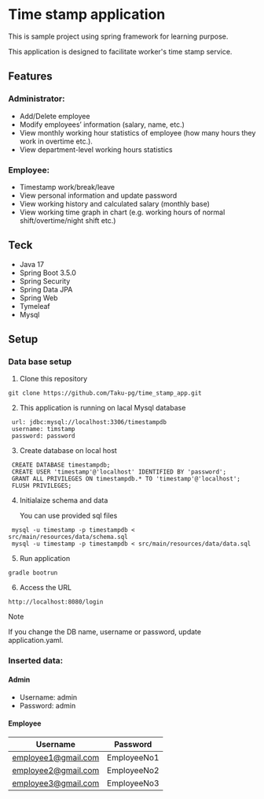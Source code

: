# Time stamp application
This is sample project using spring framework for learning purpose.

This application is designed to facilitate worker's time stamp service.

## Features

### Administrator: 
- Add/Delete employee
- Modify employees’ information (salary, name, etc.)
-	View monthly working hour statistics of employee (how many hours they work in overtime etc.).
-	View department-level working hours statistics 

### Employee:
-	Timestamp work/break/leave
-	View personal information and update password
-	View working history and calculated salary (monthly base)
-	View working time graph in chart (e.g. working hours of normal shift/overtime/night shift etc.)

## Teck
- Java 17
- Spring Boot 3.5.0
- Spring Security
- Spring Data JPA
- Spring Web
- Tymeleaf
- Mysql

## Setup
### Data base setup
1. Clone this repository
   
`git clone https://github.com/Taku-pg/time_stamp_app.git`

2. This application is running on lacal Mysql database
   
```
 url: jdbc:mysql://localhost:3306/timestampdb
 username: timstamp
 password: password
```
 
3. Create database on local host
   
```
 CREATE DATABASE timestampdb;  
 CREATE USER 'timestamp'@'localhost' IDENTIFIED BY 'password';  
 GRANT ALL PRIVILEGES ON timestampdb.* TO 'timestamp'@'localhost';  
 FLUSH PRIVILEGES;
```

4. Initialaize schema and data

   You can use provided sql files
   
```
 mysql -u timestamp -p timestampdb < src/main/resources/data/schema.sql
 mysql -u timestamp -p timestampdb < src/main/resources/data/data.sql
```   

5. Run application

`gradle bootrun`

6. Access the URL

`http://localhost:8080/login`

>[!NOTE]
>If you change the DB name, username or password, update application.yaml.

### Inserted data:

#### Admin
- Username: admin
- Password: admin
#### Employee

| Username | Password |
| --- | --- |
| employee1@gmail.com | EmployeeNo1 |
| employee2@gmail.com | EmployeeNo2 |
| employee3@gmail.com | EmployeeNo3 || 
